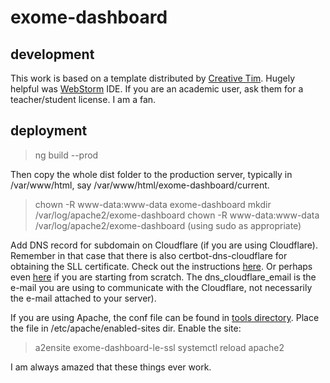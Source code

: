 # exome-dashboard

## development
This work is based on a template distributed by 
[Creative Tim](https://www.creative-tim.com/bootstrap-themes/free). 
Hugely helpful was [WebStorm](https://www.jetbrains.com/webstorm/) IDE. If you are
an academic user, ask them for a teacher/student license. I am a fan.

## deployment

> ng build --prod

Then copy the whole dist folder to the production server, typically in /var/www/html,
say /var/www/html/exome-dashboard/current.

> chown -R www-data:www-data exome-dashboard
> mkdir /var/log/apache2/exome-dashboard
> chown -R www-data:www-data  /var/log/apache2/exome-dashboard
(using sudo as appropriate)


Add DNS record for subdomain on Cloudflare (if you are using Cloudflare). 
Remember in that case that there is also  certbot-dns-cloudflare for obtaining the
SLL certificate. Check out the instructions 
[here](https://certbot-dns-cloudflare.readthedocs.io/en/stable/). 
Or perhaps even 
[here](https://symplecticgames.wordpress.com/2019/06/16/new-host-checklist/) if you are
starting from scratch. The dns_cloudflare_email is the e-mail you are using to 
communicate with the Cloudflare, not necessarily the e-mail attached to
your server). 

If you are using Apache, the conf file can be found in [tools directory](/tools/exome-dashboard-le-ssl.conf). 
Place the file in /etc/apache/enabled-sites dir. Enable the site:

> a2ensite exome-dashboard-le-ssl
> systemctl reload apache2


I am always amazed that these things ever work.
